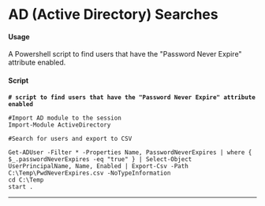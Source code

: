 # AD (Active Directory) Searches

#### Usage

A Powershell script to find users that have the "Password Never Expire" attribute enabled.

#### Script

<pre class="language-powershell"><code class="lang-powershell"><strong># script to find users that have the "Password Never Expire" attribute enabled
</strong>
#Import AD module to the session
Import-Module ActiveDirectory

#Search for users and export to CSV

Get-ADUser -Filter * -Properties Name, PasswordNeverExpires | where {
$_.passwordNeverExpires -eq "true" } | Select-Object UserPrincipalName, Name, Enabled | Export-Csv -Path C:\Temp\PwdNeverExpires.csv -NoTypeInformation
cd C:\Temp
start .
</code></pre>

***




